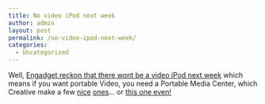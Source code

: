 ```yaml
---
title: No video iPod next week
author: admin
layout: post
permalink: /no-video-ipod-next-week/
categories:
  - Uncategorized
---
```

Well, [Engadget reckon that there wont be a video iPod next week][1] which means if you want portable Video, you need a Portable Media Center, which Creative make a few [nice][2] [ones][3]&#8230; or [this one even!][4]

 [1]: http://www.engadget.com/entry/1234000263062133/
 [2]: http://www.creative.com/products/product.asp?category=210&subcategory=211&product=12985
 [3]: http://www.creative.com/products/product.asp?category=210&subcategory=211&product=9882
 [4]: http://www.engadget.com/entry/1234000757062128/